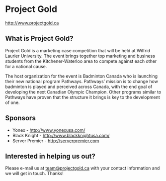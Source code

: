 # Project Gold

http://www.projectgold.ca

## What is Project Gold?

Project Gold is a marketing case competition that will be held at Wilfrid Laurier University. The event brings together top marketing and business students from the Kitchener-Waterloo area to compete against each other for a national cause.

The host organization for the event is Badminton Canada who is launching their new national program Pathways. Pathways’ mission is to change how badminton is played and perceived across Canada, with the end goal of developing the next Canadian Olympic Champion. Other programs similar to Pathways have proven that the structure it brings is key to the development of one.

## Sponsors

- Yonex - http://www.yonexusa.com/
- Black Knight - http://www.blackknightusa.com/
- Server Premier - http://serverpremier.com

## Interested in helping us out?

Please e-mail us at team@projectgold.ca with your contact information and we will get in touch. Thanks!
